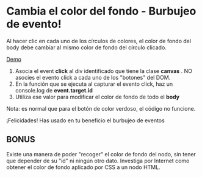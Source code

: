 # Cambia el color del fondo - Burbujeo de evento!

Al hacer clic en cada uno de los círculos de colores, el color de fondo del body debe cambiar al mismo color de fondo del círculo clicado. 

[Demo](https://js-beginners.github.io/background-color-switcher/)

1. Asocia el event __click__ al div identificado que tiene la clase __canvas__ . NO asocies el evento click a cada uno de los "botones" del DOM.
2. En la función que se ejecuta al capturar el evento click, haz un console.log de **event.target.id**
3. Utiliza ese valor para modificar el color de fondo de todo el __body__

Nota: es normal que para el botón de color verdoso, el código no funcione.

¡Felicidades! Has usado en tu beneficio el burbujeo de eventos

## BONUS

Existe una manera de poder "recoger" el color de fondo del nodo, sin tener que depender de su "id" ni ningún otro dato. Investiga por Internet como obtener el color de fondo aplicado por CSS a un nodo HTML.

